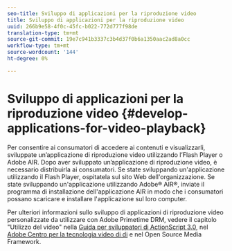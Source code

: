 ```yaml
---
seo-title: Sviluppo di applicazioni per la riproduzione video
title: Sviluppo di applicazioni per la riproduzione video
uuid: 266b9e58-4f0c-45fc-b022-772d777f98de
translation-type: tm+mt
source-git-commit: 19e7c941b3337c3b4d37f0b6a1350aac2ad8a0cc
workflow-type: tm+mt
source-wordcount: '144'
ht-degree: 0%

---
```



# Sviluppo di applicazioni per la riproduzione video {#develop-applications-for-video-playback}

Per consentire ai consumatori di accedere ai contenuti e visualizzarli, sviluppate un’applicazione di riproduzione video utilizzando l’Flash Player o  Adobe AIR. Dopo aver sviluppato un’applicazione di riproduzione video, è necessario distribuirla ai consumatori. Se state sviluppando un&#39;applicazione utilizzando il Flash Player, ospitatela sul sito Web dell&#39;organizzazione. Se state sviluppando un&#39;applicazione utilizzando  Adobe® AIR®, inviate il programma di installazione dell&#39;applicazione AIR in modo che i consumatori possano scaricare e installare l&#39;applicazione sul loro computer.

Per ulteriori informazioni sullo sviluppo di applicazioni di riproduzione video personalizzate da utilizzare con  Adobe Primetime DRM, vedere il capitolo &quot;Utilizzo del video&quot; nella [ Guida per sviluppatori di ActionScript 3.0](https://help.adobe.com/en_US/as3/dev/WS9936fa0d5984e93b3f4f38ec1272a447844-8000.html), nel [ Adobe Centro per la tecnologia video di di](https://www.adobe.com/devnet/video/) e nel Open Source Media Framework.